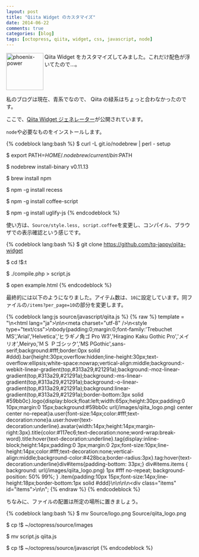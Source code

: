 ```yaml
---
layout: post
title: "Qiita Widget のカスタマイズ"
date: 2014-06-22
comments: true
categories: [blog]
tags: [octopress, qiita, widget, css, javascript, node]
---
```


<img src="{{ root_url }}/images/more.png" alt="phoenix-power" align="left" width="100" height="100">Qiita Widget をカスタマイズしてみました。これだけ配色が浮いてたので...。<!--more--><br clear="all">

私のブログは現在、青系でなので、 Qiita の緑系はちょっと合わなかったのです。

ここで、[Qiita Widget ジェネレーター](https://github.com/tq-jappy/qiita-widget)が公開されています。

`node`や必要なものをインストールします。

{% codeblock lang:bash %}
$ curl -L git.io/nodebrew | perl - setup

$ export PATH=$HOME/.nodebrew/current/bin:$PATH

$ nodebrew install-binary v0.11.13

$ brew install npm

$ npm -g install recess

$ npm -g install coffee-script

$ npm -g install uglify-js
{% endcodeblock %}

使い方は、`Source/style.less, script.coffee`を変更し、コンパイル、ブラウザでの表示確認という感じです。

{% codeblock lang:bash %}
$ git clone https://github.com/tq-jappy/qiita-widget

$ cd !$:t

$ ./compile.php > script.js

$ open example.html
{% endcodeblock %}

最終的には以下のようになりました。アイテム数は、`10`に設定しています。同ファイルの`/items?per_page=10`の部分を変更します。



{% codeblock lang:js source/javascript/qiita.js %}
{% raw %}
  template = "<!DOCTYPE html>\n<html lang=\"ja\">\n<head>\n<meta charset=\"utf-8\" />\n<style type=\"text/css\">\nbody{padding:0;margin:0;font-family:'Trebuchet MS','Arial','Helvetica','ヒラギノ角ゴ Pro W3','Hiragino Kaku Gothic Pro','メイリオ',Meiryo,'ＭＳ Ｐゴシック','MS PGothic',sans-serif;background:#fff;border:0px solid #ddd}.bar{height:30px;overflow:hidden;line-height:30px;text-overflow:ellipsis;white-space:nowrap;vertical-align:middle;background:-webkit-linear-gradient(top,#313a29,#21291a);background:-moz-linear-gradient(top,#313a29,#21291a);background:-ms-linear-gradient(top,#313a29,#21291a);background:-o-linear-gradient(top,#313a29,#21291a);background:linear-gradient(top,#313a29,#21291a);border-bottom:3px solid #59bb0c}.logo{display:block;float:left;width:65px;height:30px;padding:0 10px;margin:0 15px;background:#59bb0c url(/images/qiita_logo.png) center center no-repeat}a.user{font-size:14px;color:#fff;text-decoration:none}a.user:hover{text-decoration:underline}.avatar{width:14px;height:14px;margin-right:3px}.title{color:#117ec6;text-decoration:none;word-wrap:break-word}.title:hover{text-decoration:underline}.tag{display:inline-block;height:14px;padding:0 3px;margin:0 2px;font-size:10px;line-height:14px;color:#fff;text-decoration:none;vertical-align:middle;background-color:#428bca;border-radius:3px}.tag:hover{text-decoration:underline}div#items{padding-bottom: 33px;} div#items.items { background: url(/images/qiita_logo.png) 1px #fff no-repeat; background-position: 50% 99%; } .item{padding:10px 15px;font-size:14px;line-height:18px;border-bottom:1px solid #ddd}\n</style>\n</head>\n<body>\n<div class=\"items\" id=\"items\"></div>\n</body>\n</html>";
{% endraw %}
{% endcodeblock %}

ちなみに、ファイルの配置は所定の場所に置きましょう。

{% codeblock lang:bash %}
$ mv Source/logo.png Source/qiita_logo.png

$ cp !$ ~/octopress/source/images

$ mv script.js qiita.js

$ cp !$ ~/octopress/source/javascript
{% endcodeblock %}


